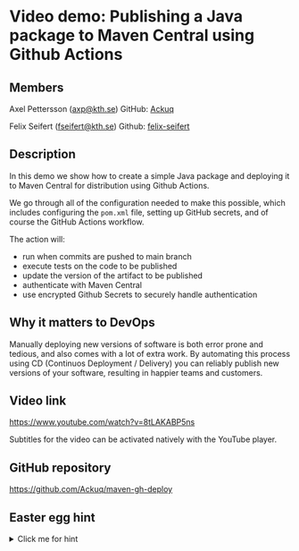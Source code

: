 # Video demo: Publishing a Java package to Maven Central using Github Actions

## Members

Axel Pettersson (axp@kth.se)
GitHub: [Ackuq](https://github.com/Ackuq)

Felix Seifert (fseifert@kth.se)
Github: [felix-seifert](https://github.com/felix-seifert)

## Description

In this demo we show how to create a simple Java package and deploying it to Maven Central for distribution using Github Actions.

We go through all of the configuration needed to make this possible, which includes configuring the `pom.xml` file, setting up GitHub secrets, and of course the GitHub Actions workflow.

The action will:

-   run when commits are pushed to main branch
-   execute tests on the code to be published
-   update the version of the artifact to be published
-   authenticate with Maven Central
-   use encrypted Github Secrets to securely handle authentication

## Why it matters to DevOps

Manually deploying new versions of software is both error prone and tedious, and also comes with a lot of extra work. By automating this process using CD (Continuos Deployment / Delivery) you can reliably publish new versions of your software, resulting in happier teams and customers.

## Video link

https://www.youtube.com/watch?v=8tLAKABP5ns

Subtitles for the video can be activated natively with the YouTube player.

## GitHub repository

https://github.com/Ackuq/maven-gh-deploy

## Easter egg hint

<details> 
  <summary>Click me for hint</summary>
  Do you realise how fast the cache can run?
</details>
